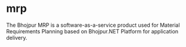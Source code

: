 # mrp
The Bhojpur MRP is a software-as-a-service product used for Material Requirements Planning based on Bhojpur.NET Platform for application delivery.

